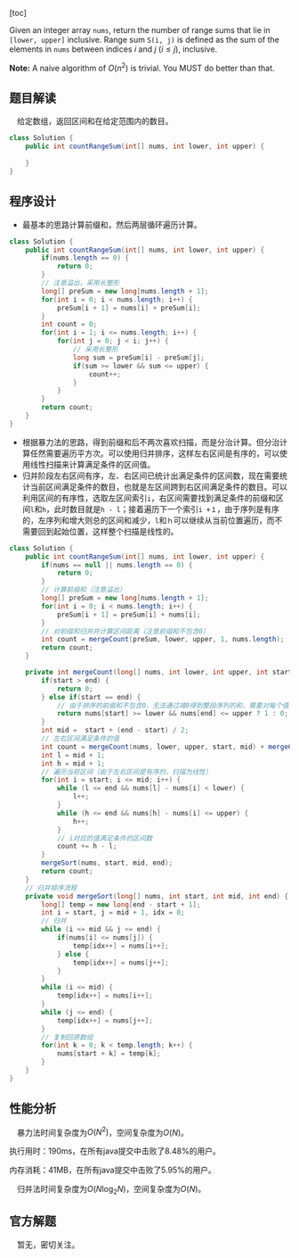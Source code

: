 [toc]

Given an integer array `nums`, return the number of range sums that lie in `[lower, upper]` inclusive.
Range sum `S(i, j)` is defined as the sum of the elements in `nums` between indices $i$ and $j$ ($i \le j$), inclusive.



**Note:**
A naive algorithm of $O(n^2)$ is trivial. You MUST do better than that.



## 题目解读

&emsp;给定数组，返回区间和在给定范围内的数目。

```java
class Solution {
    public int countRangeSum(int[] nums, int lower, int upper) {
        
    }
}
```

## 程序设计

* 最基本的思路计算前缀和，然后两层循环遍历计算。

```java
class Solution {
    public int countRangeSum(int[] nums, int lower, int upper) {
        if(nums.length == 0) {
            return 0;
        }
        // 注意溢出，采用长整形
        long[] preSum = new long[nums.length + 1];
        for(int i = 0; i < nums.length; i++) {
            preSum[i + 1] = nums[i] + preSum[i];
        }
        int count = 0;
        for(int i = 1; i <= nums.length; i++) {
            for(int j = 0; j < i; j++) {
                // 采用长整形
                long sum = preSum[i] - preSum[j];
                if(sum >= lower && sum <= upper) {
                    count++;
                }
            }
        }
        return count;
    }
}
```

* 根据暴力法的思路，得到前缀和后不两次喜欢扫描，而是分治计算。但分治计算任然需要遍历平方次。可以使用归并排序，这样左右区间是有序的，可以使用线性扫描来计算满足条件的区间值。
* 归并阶段左右区间有序，左、右区间已统计出满足条件的区间数，现在需要统计当前区间满足条件的数目，也就是左区间跨到右区间满足条件的数目。可以利用区间的有序性，选取左区间索引`i`，右区间需要找到满足条件的前缀和区间`l`和`h`，此时数目就是`h - l`；接着遍历下一个索引`i +１`，由于序列是有序的，左序列和增大则总的区间和减少，`l`和`ｈ`可以继续从当前位置遍历，而不需要回到起始位置，这样整个扫描是线性的。

```java
class Solution {
    public int countRangeSum(int[] nums, int lower, int upper) {
        if(nums == null || nums.length == 0) {
            return 0;
        }
        // 计算前缀和（注意溢出）
        long[] preSum = new long[nums.length + 1];
        for(int i = 0; i < nums.length; i++) {
            preSum[i + 1] = preSum[i] + nums[i];
        }
        // 对前缀和归并并计算区间距离（注意前缀和不包含0）
        int count = mergeCount(preSum, lower, upper, 1, nums.length);
        return count;
    }

    private int mergeCount(long[] nums, int lower, int upper, int start, int end) {
        if(start > end) {
            return 0;
        } else if(start == end) {
            // 由于排序的前缀和不包含0，无法通过减0得到整段序列的和，需要对每个值进行判断
            return nums[start] >= lower && nums[end] <= upper ? 1 : 0;
        }
        int mid =  start + (end - start) / 2;
        // 左右区间满足条件的值
        int count = mergeCount(nums, lower, upper, start, mid) + mergeCount(nums, lower, upper, mid + 1, end);
        int l = mid + 1;
        int h = mid + 1;
        // 遍历当前区间（由于左右区间是有序的，扫描为线性）
        for(int i = start; i <= mid; i++) {
            while (l <= end && nums[l] - nums[i] < lower) {
                l++;
            }
            while (h <= end && nums[h] - nums[i] <= upper) {
                h++;
            }
            // i对应的值满足条件的区间数
            count += h - l;
        }
        mergeSort(nums, start, mid, end);
        return count;
    }
    // 归并排序流程
    private void mergeSort(long[] nums, int start, int mid, int end) {
        long[] temp = new long[end - start + 1];
        int i = start, j = mid + 1, idx = 0;
        // 归并
        while (i <= mid && j <= end) {
            if(nums[i] <= nums[j]) {
                temp[idx++] = nums[i++];
            } else {
                temp[idx++] = nums[j++];
            }
        }
        while (i <= mid) {
            temp[idx++] = nums[i++];
        }
        while (j <= end) {
            temp[idx++] = nums[j++];
        }
        // 复制回原数组
        for(int k = 0; k < temp.length; k++) {
            nums[start + k] = temp[k];
        }
    }
}
```

## 性能分析

&emsp;暴力法时间复杂度为$O(N^2)$，空间复杂度为$O(N)$。

执行用时：190ms，在所有java提交中击败了8.48%的用户。

内存消耗：41MB，在所有java提交中击败了5.95%的用户。

&emsp;归并法时间复杂度为$O(N\log_2N)$，空间复杂度为$O(N)$。



## 官方解题

&emsp;暂无，密切关注。